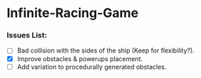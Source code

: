 # Infinite-Racing-Game

### Issues List:

- [ ] Bad collision with the sides of the ship (Keep for flexibility?).
- [x] Improve obstacles & powerups placement.
- [ ] Add variation to procedurally generated obstacles.
